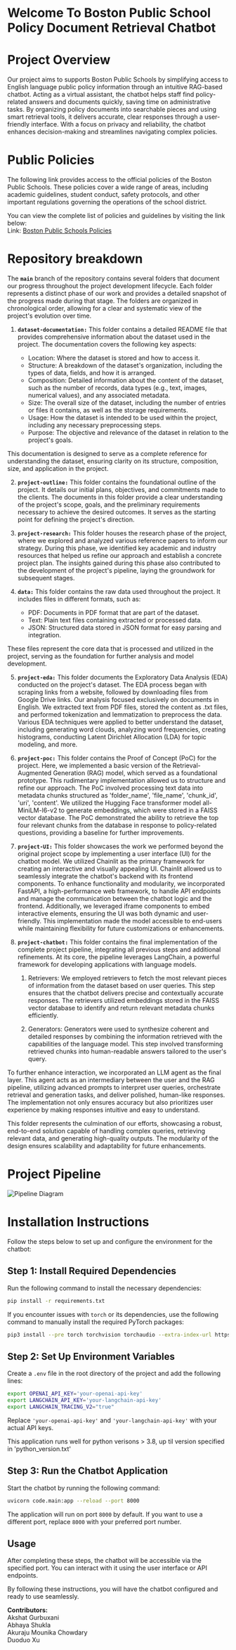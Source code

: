 # Welcome To Boston Public School Policy Document Retrieval Chatbot

# Project Overview

Our project aims to supports Boston Public Schools by simplifying access to English language public policy information through an intuitive RAG-based chatbot. Acting as a virtual assistant, the chatbot helps staff find policy-related answers and documents quickly, saving time on administrative tasks. By organizing policy documents into searchable pieces and using smart retrieval tools, it delivers accurate, clear responses through a user-friendly interface. With a focus on privacy and reliability, the chatbot enhances decision-making and streamlines navigating complex policies.

# Public Policies

The following link provides access to the official policies of the Boston Public Schools. These policies cover a wide range of areas, including academic guidelines, student conduct, safety protocols, and other important regulations governing the operations of the school district.

You can view the complete list of policies and guidelines by visiting the link below:  
Link: [Boston Public Schools Policies](https://www.bostonpublicschools.org/domain/1884)

# Repository breakdown

The **`main`** branch of the repository contains several folders that document our progress throughout the project development lifecycle. Each folder represents a distinct phase of our work and provides a detailed snapshot of the progress made during that stage. The folders are organized in chronological order, allowing for a clear and systematic view of the project's evolution over time.

1. **`dataset-documentation:`** This folder contains a detailed README file that provides comprehensive information about the dataset used in the project. The documentation covers the following key aspects:

    *   Location: Where the dataset is stored and how to access it.
    *   Structure: A breakdown of the dataset's organization, including the types of data, fields, and how it is arranged.
    *   Composition: Detailed information about the content of the dataset, such as the number of records, data types (e.g., text, images, numerical values), and any associated metadata.
    *   Size: The overall size of the dataset, including the number of entries or files it contains, as well as the storage requirements.
    *   Usage: How the dataset is intended to be used within the project, including any necessary preprocessing steps.
    *   Purpose: The objective and relevance of the dataset in relation to the project's goals.

This documentation is designed to serve as a complete reference for understanding the dataset, ensuring clarity on its structure, composition, size, and application in the project.

2. **`project-outline:`** This folder contains the foundational outline of the project. It details our initial plans, objectives, and commitments made to the clients. The documents in this folder provide a clear understanding of the project's scope, goals, and the preliminary requirements necessary to achieve the desired outcomes. It serves as the starting point for defining the project's direction.

3. **`project-research:`** This folder houses the research phase of the project, where we explored and analyzed various reference papers to inform our strategy. During this phase, we identified key academic and industry resources that helped us refine our approach and establish a concrete project plan. The insights gained during this phase also contributed to the development of the project's pipeline, laying the groundwork for subsequent stages.

4. **`data:`** This folder contains the raw data used throughout the project. It includes files in different formats, such as:

    *   PDF: Documents in PDF format that are part of the dataset.
    *   Text: Plain text files containing extracted or processed data.
    *   JSON: Structured data stored in JSON format for easy parsing and integration.

These files represent the core data that is processed and utilized in the project, serving as the foundation for further analysis and model development.

5. **`project-eda:`** This folder documents the Exploratory Data Analysis (EDA) conducted on the project's dataset. The EDA process began with scraping links from a website, followed by downloading files from Google Drive links. Our analysis focused exclusively on documents in English. We extracted text from PDF files, stored the content as .txt files, and performed tokenization and lemmatization to preprocess the data. Various EDA techniques were applied to better understand the dataset, including generating word clouds, analyzing word frequencies, creating histograms, conducting Latent Dirichlet Allocation (LDA) for topic modeling, and more.

6. **`project-poc:`** This folder contains the Proof of Concept (PoC) for the project. Here, we implemented a basic version of the Retrieval-Augmented Generation (RAG) model, which served as a foundational prototype. This rudimentary implementation allowed us to structure and refine our approach. The PoC involved processing text data into metadata chunks structured as 'folder_name', 'file_name', 'chunk_id', 'uri', 'content'. We utilized the Hugging Face transformer model all-MiniLM-l6-v2 to generate embeddings, which were stored in a FAISS vector database. The PoC demonstrated the ability to retrieve the top four relevant chunks from the database in response to policy-related questions, providing a baseline for further improvements.

7. **`project-UI:`** This folder showcases the work we performed beyond the original project scope by implementing a user interface (UI) for the chatbot model. We utilized Chainlit as the primary framework for creating an interactive and visually appealing UI. Chainlit allowed us to seamlessly integrate the chatbot's backend with its frontend components. To enhance functionality and modularity, we incorporated FastAPI, a high-performance web framework, to handle API endpoints and manage the communication between the chatbot logic and the frontend. Additionally, we leveraged iframe components to embed interactive elements, ensuring the UI was both dynamic and user-friendly. This implementation made the model accessible to end-users while maintaining flexibility for future customizations or enhancements.

8. **`project-chatbot:`** This folder contains the final implementation of the complete project pipeline, integrating all previous steps and additional refinements. At its core, the pipeline leverages LangChain, a powerful framework for developing applications with language models.

    1. Retrievers: We employed retrievers to fetch the most relevant pieces of information from the dataset based on user queries. This step ensures that the chatbot delivers precise and contextually accurate responses. The retrievers utilized embeddings stored in the FAISS vector database to identify and return relevant metadata chunks efficiently.

    2. Generators: Generators were used to synthesize coherent and detailed responses by combining the information retrieved with the capabilities of the language model. This step involved transforming retrieved chunks into human-readable answers tailored to the user's query.

To further enhance interaction, we incorporated an LLM agent as the final layer. This agent acts as an intermediary between the user and the RAG pipeline, utilizing advanced prompts to interpret user queries, orchestrate retrieval and generation tasks, and deliver polished, human-like responses. The implementation not only ensures accuracy but also prioritizes user experience by making responses intuitive and easy to understand.

This folder represents the culmination of our efforts, showcasing a robust, end-to-end solution capable of handling complex queries, retrieving relevant data, and generating high-quality outputs. The modularity of the design ensures scalability and adaptability for future enhancements.

# Project Pipeline
![Pipeline Diagram](data/pipeline/pipeline.png)
# Installation Instructions  

Follow the steps below to set up and configure the environment for the chatbot:  

## Step 1: Install Required Dependencies  
Run the following command to install the necessary dependencies:  
```bash
pip install -r requirements.txt
```  

If you encounter issues with `torch` or its dependencies, use the following command to manually install the required PyTorch packages:  
```bash
pip3 install --pre torch torchvision torchaudio --extra-index-url https://download.pytorch.org/whl/nightly/cpu
```  

## Step 2: Set Up Environment Variables  
Create a `.env` file in the root directory of the project and add the following lines:  
```bash
export OPENAI_API_KEY='your-openai-api-key'
export LANGCHAIN_API_KEY='your-langchain-api-key'
export LANGCHAIN_TRACING_V2="true"
```  
Replace `'your-openai-api-key'` and `'your-langchain-api-key'` with your actual API keys.  

This application runs well for python verisons > 3.8, up til version specified in 'python_version.txt'

## Step 3: Run the Chatbot Application  
Start the chatbot by running the following command:  
```bash
uvicorn code.main:app --reload --port 8000
```  
The application will run on port `8000` by default. If you want to use a different port, replace `8000` with your preferred port number.  

## Usage  
After completing these steps, the chatbot will be accessible via the specified port. You can interact with it using the user interface or API endpoints.  

By following these instructions, you will have the chatbot configured and ready to use seamlessly.  

**Contributors:**  
Akshat Gurbuxani  
Abhaya Shukla  
Akuraju Mounika Chowdary  
Duoduo Xu
